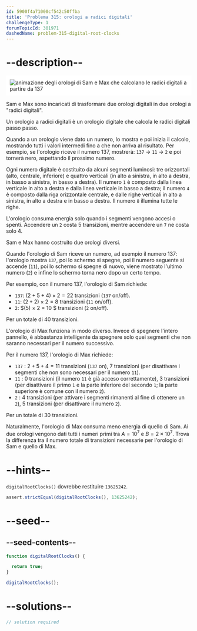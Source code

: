 ```yaml
---
id: 5900f4a71000cf542c50ffba
title: 'Problema 315: orologi a radici digitali'
challengeType: 1
forumTopicId: 301971
dashedName: problem-315-digital-root-clocks
---
```


# --description--

<img class="img-responsive center-block" alt="animazione degli orologi di Sam e Max che calcolano le radici digitali a partire da 137" src="https://cdn.freecodecamp.org/curriculum/project-euler/digital-root-clocks.gif" style="background-color: white; padding: 10px;" />

Sam e Max sono incaricati di trasformare due orologi digitali in due orologi a "radici digitali".

Un orologio a radici digitali è un orologio digitale che calcola le radici digitali passo passo.

Quando a un orologio viene dato un numero, lo mostra e poi inizia il calcolo, mostrando tutti i valori intermedi fino a che non arriva al risultato. Per esempio, se l'orologio riceve il numero 137, mostrerà: `137` → `11` → `2` e poi tornerà nero, aspettando il prossimo numero.

Ogni numero digitale è costituito da alcuni segmenti luminosi: tre orizzontali (alto, centrale, inferiore) e quattro verticali (in alto a sinistra, in alto a destra, in basso a sinistra, in basso a destra). Il numero `1` è composto dalla linea verticale in alto a destra e dalla linea verticale in basso a destra; il numero `4` è composto dalla riga orizzontale centrale, e dalle righe verticali in alto a sinistra, in alto a destra e in basso a destra. Il numero `8` illumina tutte le righe.

L'orologio consuma energia solo quando i segmenti vengono accesi o spenti. Accendere un `2` costa 5 transizioni, mentre accendere un `7` ne costa solo 4.

Sam e Max hanno costruito due orologi diversi.

Quando l'orologio di Sam riceve un numero, ad esempio il numero 137: l'orologio mostra `137`, poi lo schermo si spegne, poi il numero seguente si accende (`11`), poi lo schermo si spegne di nuovo, viene mostrato l'ultimo numero (`2`) e infine lo schermo torna nero dopo un certo tempo.

Per esempio, con il numero 137, l'orologio di Sam richiede:

- `137`: $(2 + 5 + 4) × 2 = 22$ transizioni (`137` on/off).
- `11`: $(2 + 2) × 2 = 8$ transizioni (`11` on/off).
- `2`: $(5) × 2 = 10 $ transizioni (`2` on/off).

Per un totale di 40 transizioni.

L'orologio di Max funziona in modo diverso. Invece di spegnere l'intero pannello, è abbastanza intelligente da spegnere solo quei segmenti che non saranno necessari per il numero successivo.

Per il numero 137, l'orologio di Max richiede:

- `137` : $2 + 5 + 4 = 11$ transizioni (`137` on), $7$ transizioni (per disattivare i segmenti che non sono necessari per il numero `11`).
- `11` : $0$ transizioni (il numero `11` è già acceso correttamente), $3$ transizioni (per disattivare il primo `1` e la parte inferiore del secondo `1`; la parte superiore è comune con il numero `2`).
- `2` : $4$ transizioni (per attivare i segmenti rimanenti al fine di ottenere un `2`), $5$ transizioni (per disattivare il numero `2`).

Per un totale di 30 transizioni.

Naturalmente, l'orologio di Max consuma meno energia di quello di Sam. Ai due orologi vengono dati tutti i numeri primi tra $A = {10}^7$ e $B = 2 × {10}^7$. Trova la differenza tra il numero totale di transizioni necessarie per l'orologio di Sam e quello di Max.

# --hints--

`digitalRootClocks()` dovrebbe restituire `13625242`.

```js
assert.strictEqual(digitalRootClocks(), 13625242);
```

# --seed--

## --seed-contents--

```js
function digitalRootClocks() {

  return true;
}

digitalRootClocks();
```

# --solutions--

```js
// solution required
```
